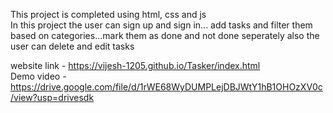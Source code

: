 This project is completed using html, css and js <br>
In this project the user can sign up and sign in... add tasks and filter them based on categories...mark them as done and not done seperately also the user can delete and edit tasks

website link - https://vijesh-1205.github.io/Tasker/index.html <br>
Demo video - https://drive.google.com/file/d/1rWE68WyDUMPLejDBJWtY1hB1OHOzXV0c/view?usp=drivesdk
